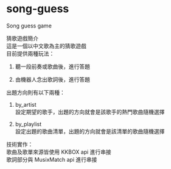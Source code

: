 # song-guess
Song guess game  
  
猜歌遊戲簡介  
這是一個以中文歌為主的猜歌遊戲  
目前提供兩種玩法：  
  
1. 聽一段前奏或歌曲後，進行答題  
  
2. 由機器人念出歌詞後，進行答題  


出題方向則有以下兩種：
1. by_artist  
設定期望的歌手，出題的方向就會是該歌手的熱門歌曲隨機選擇  
  
2. by_playlist  
設定出題的歌曲清單，出題的方向就會是該清單的歌曲隨機選擇  



技術實作：  
歌曲及歌單來源皆使用 KKBOX api 進行串接  
歌詞部分與 MusixMatch api 進行串接
